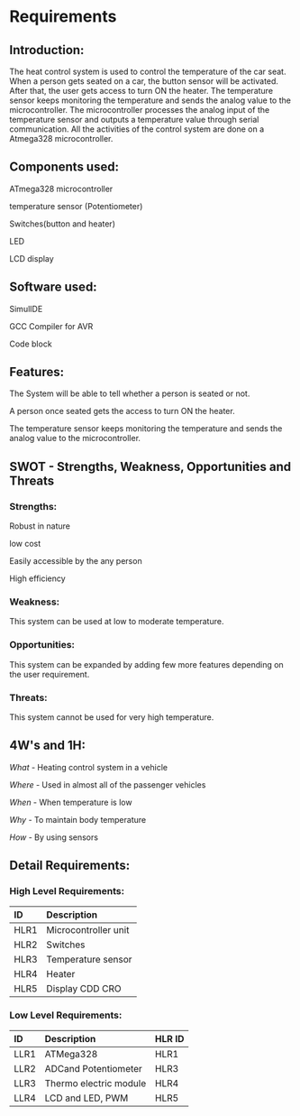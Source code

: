 # Requirements

## Introduction:

The heat control system is used to control the temperature of the car seat. When a person gets seated on a car, the button sensor will be activated. After that, the user gets access to turn ON the heater. The temperature sensor keeps monitoring the temperature and sends the analog value to the microcontroller. The microcontroller processes the analog input of the temperature sensor and outputs a temperature value through serial communication. All the activities of the control system are done on a Atmega328 microcontroller.

## Components used:

ATmega328 microcontroller 

temperature sensor (Potentiometer)

Switches(button and heater)

LED 

LCD display

## Software used:

SimulIDE

GCC Compiler for AVR

Code block

## Features:

The System will be able to tell whether a person is seated or not.

A person once seated gets the access to turn ON the heater.

The temperature sensor keeps monitoring the temperature and sends the analog value to the microcontroller.

## SWOT - Strengths, Weakness, Opportunities and Threats

### Strengths:

Robust in nature 

low cost

Easily accessible by the any person

High efficiency

### Weakness:

This system can be used at low to moderate temperature.

### Opportunities:

This system can be expanded by adding few more features depending on the user requirement. 

### Threats:

This system cannot be used for very high temperature.

## 4W's and 1H:

*What* - Heating control system in a vehicle

*Where* - Used in almost all of the passenger vehicles

*When* -  When temperature is low

*Why* - To maintain body temperature

*How* - By using sensors

## Detail Requirements:

### High Level Requirements:


|**ID**|**Description**|
| :- | :- |
|HLR1|Microcontroller unit    |
|HLR2|Switches|
|HLR3|Temperature sensor|
|HLR4|Heater|
|HLR5|Display CDD CRO|

### Low Level Requirements:


|**ID**|**Description** |**HLR ID**|
| :- | :- | :- |
|LLR1|ATMega328|HLR1|
|LLR2|ADCand Potentiometer|HLR3|
|LLR3|Thermo electric module|HLR4|
|LLR4|LCD and LED, PWM|HLR5|




